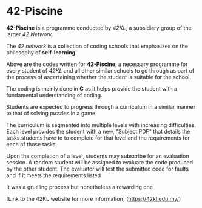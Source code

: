 <h1>42-Piscine</h1>

**42-Piscine** is a programme conducted by *42KL*, a subsidiary group of the larger *42 Network*.

The *42 network* is a collection of coding schools that emphasizes on the philosophy of **self-learning**.

Above are the codes written for **42-Piscine**, a necessary programme for every student of *42KL* and all other similar schools to go through as part of the process of ascertaining whether the student is suitable for the school.

The coding is mainly done in **C** as it helps provide the student with a fundamental understanding of coding.

Students are expected to progress through a curriculum in a similar manner to that of solving puzzles in a game

The curriculum is segmented into multiple levels with increasing difficulties. Each level provides the student with a new, "Subject PDF" that details the tasks students have to to complete for that level and the requirements for each of those tasks

Upon the completion of a level, students may subscribe for an evaluation session. A random student will be assigned to evaluate the code produced by the other student. The evaluator will test the submitted code for faults and if it meets the requirements listed

It was a grueling process but nonetheless a rewarding one

[Link to the 42KL website for more information] (https://42kl.edu.my/)
